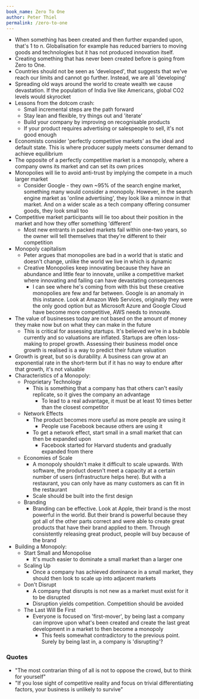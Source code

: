 ```yaml
---
book_name: Zero To One
author: Peter Thiel
permalink: /zero-to-one
---
```


- When something has been created and then further expanded upon, that's 1 to n. Globalisation for example has reduced barriers to moving goods and technologies but it has not produced innovation itself.
- Creating something that has never been created before is going from Zero to One.
- Countries should not be seen as 'developed', that suggests that we've reach our limits and cannot go further. Instead, we are all 'developing'
- Spreading old ways around the world to create wealth we cause devastation. If the population of India live like Americans, global CO2 levels would skyrocket
- Lessons from the dotcom crash:
    - Small incremental steps are the path forward
    - Stay lean and flexible, try things out and 'iterate'
    - Build your company by improving on recognisable products
    - If your product requires advertising or salespeople to sell, it's not good enough
- Economists consider 'perfectly competitive markets' as the ideal and default state. This is where producer supply meets consumer demand to achieve equilibrium
- The opposite of a perfectly competitive market is a monopoly, where a company owns its market and can set its own prices
- Monopolies will lie to avoid anti-trust by implying the compete in a much larger market
    - Consider Google - they own ~95% of the search engine market, something many would consider a monopoly. However, in the search engine market as 'online advertising', they look like a minnow in that market. And on a wider scale as a tech company offering consumer goods, they look small too
- Competitive market participants will lie too about their position in the market and how they offer something 'different'
    - Most new entrants in packed markets fail within one-two years, so the owner will tell themselves that they're different to their competition
- Monopoly capitalism
    - Peter argues that monopolies are bad in a world that is static and doesn't change, unlike the world we live in which is dynamic
    - Creative Monopolies keep innovating because they have an abundance and little fear to innovate, unlike a competitive market where innovating and failing can have devastating consequences
        - I can see where he's coming from with this but these creative monopolies are few and far between. Google is an anomaly in this instance. Look at Amazon Web Services, originally they were the only good option but as Microsoft Azure and Google Cloud have become more competitive, AWS needs to innovate.
- The value of businesses today are not based on the amount of money they make now but on what they can make in the future
    - This is critical for assessing startups. It's believed we're in a bubble currently and so valuations are inflated. Startups are often loss-making to propel growth. Assessing their business model once growth is realised is a way to predict their future valuation
- Growth is great, but so is durability. A business can grow at an exponential rate in the short-term but if it has no way to endure after that growth, it's not valuable
- Characteristics of a Monopoly:
    - Proprietary Technology
        - This is something that a company has that others can't easily replicate, so it gives the company an advantage
            - To lead to a real advantage, it must be at least 10 times better than the closest competitor
    - Network Effects
        - The product becomes more useful as more people are using it
            - People use Facebook because others are using it
        - To get a network effect, start small in a small market that can then be expanded upon
            - Facebook started for Harvard students and gradually expanded from there
    - Economies of Scale
        - A monopoly shouldn't make it difficult to scale upwards. With software, the product doesn't meet a capacity at a certain number of users (infrastructure helps here). But with a restaurant, you can only have as many customers as can fit in the restaurant
        - Scale should be built into the first design
    - Branding
        - Branding can be effective. Look at Apple, their brand is the most powerful in the world. But their brand is powerful because they got all of the other parts correct and were able to create great products that have their brand applied to them. Through consistently releasing great product, people will buy because of the brand
- Building a Monopoly:
    - Start Small and Monopolise
        - It's much easier to dominate a small market than a larger one
    - Scaling Up
        - Once a company has achieved dominance in a small market, they should then look to scale up into adjacent markets
    - Don't Disrupt
        - A company that disrupts is not new as a market must exist for it to be disrupted
        - Disruption yields competition. Competition should be avoided
    - The Last Will Be First
        - Everyone is focused on 'first-mover', by being last a company can improve upon what's been created and create the last great development in a market to then become a monopoly
            - This feels somewhat contradictory to the previous point. Surely by being last in, a company is 'disrupting'?

### Quotes

- "The most contrarian thing of all is not to oppose the crowd, but to think for yourself"
- "If you lose sight of competitive reality and focus on trivial differentiating factors, your business is unlikely to survive"